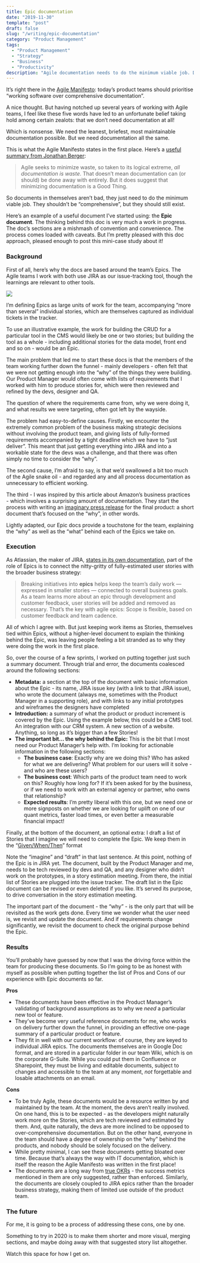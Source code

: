 ```yaml
---
title: Epic documentation
date: "2019-11-30"
template: "post"
draft: false
slug: "/writing/epic-documentation" 
category: "Product Management"
tags:
  - "Product Management"
  - "Strategy"
  - "Business"
  - "Productivity"
description: "Agile documentation needs to do the minimum viable job. Docs shouldn’t be comprehensive, but they should still exist. Here's an example."
---
```


It’s right there in the [Agile Manifesto](https://agilemanifesto.org/): today’s product teams should prioritise “working software over comprehensive documentation”.

A nice thought. But having notched up several years of working with Agile teams, I feel like these five words have led to an unfortunate belief taking hold among certain zealots: that we don’t need documentation at all!

Which is nonsense. We need the leanest, briefest, most maintainable documentation possible. But we need documentation all the same.

This is what the Agile Manifesto states in the first place. Here’s a [useful summary from Jonathan Berger](https://content.pivotal.io/blog/minimum-viable-deliverable):

> Agile seeks to minimize waste, so taken to its logical extreme, *all documentation is waste*. That doesn’t mean documentation can (or should) be done away with entirely. But it does suggest that minimizing documentation is a Good Thing.  

So documents in themselves aren’t bad, they just need to do the minimum viable job. They shouldn’t be “comprehensive”, but they should still exist.

Here’s an example of a useful document I’ve started using: the **Epic document**. The thinking behind this doc is very much a work in progress. The doc’s sections are a mishmash of convention and convenience. The process comes loaded with caveats. But I’m pretty pleased with this doc approach, pleased enough to post this mini-case study about it!

### Background

First of all, here’s why the docs are based around the team’s Epics. The Agile teams I work with both use JIRA as our issue-tracking tool, though the learnings are relevant to other tools.

![](/media/epic-documentation-1.jpg)

I’m defining Epics as large units of work for the team, accompanying “more than several” individual stories, which are themselves captured as individual tickets in the tracker.

To use an illustrative example, the work for building the CRUD for a particular tool in the CMS would likely be one or two stories; but building the tool as a whole - including additional stories for the data model, front end and so on - would be an Epic.

The main problem that led me to start these docs is that the members of the team working further down the funnel - mainly developers - often felt that we were not getting enough into the “why” of the things they were building. Our Product Manager would often come with lists of requirements that I worked with him to produce stories for, which were then reviewed and refined by the devs, designer and QA.

The question of where the requirements came from, why we were doing it, and what results we were targeting, often got left by the wayside. 

The problem had easy-to-define causes. Firstly, we encounter the extremely common problem of the business making strategic decisions without involving the product team, and giving lists of fully-formed requirements accompanied by a tight deadline which we have to “just deliver”. This meant that just getting everything into JIRA and into a workable state for the devs was a challenge, and that there was often simply no time to consider the “why”.

The second cause, I’m afraid to say, is that we’d swallowed a bit too much of the Agile snake oil - and regarded any and all process documentation as unnecessary to efficient working.

The third - I was inspired by this article about Amazon’s business practices - which involves a surprising amount of documentation. They start the process with writing an [imaginary press release](https://medium.com/@IndianaStyle/amazon-press-release-how-to-55d61188ecdd) for the final product: a short document that’s focused on the “why”, in other words.

Lightly adapted, our Epic docs provide a touchstone for the team, explaining the “why” as well as the “what” behind each of the Epics we take on.

### Execution

As Atlassian, the maker of JIRA, [states in its own documentation](https://www.atlassian.com/agile/project-management/epics), part of the role of Epics is to connect the nitty-gritty of fully-estimated user stories with the broader business strategy: 

> Breaking initiatives into **epics** helps keep the team’s daily work — expressed in smaller stories — connected to overall business goals. As a team learns more about an epic through development and customer feedback, user stories will be added and removed as necessary. That’s the key with agile epics: Scope is flexible, based on customer feedback and team cadence.    

All of which I agree with. But just keeping work items as Stories, themselves tied within Epics, without a higher-level document to explain the thinking behind the Epic, was leaving people feeling a bit stranded as to why they were doing the work in the first place.

So, over the course of a few sprints, I worked on putting together just such a summary document. Through trial and error, the documents coalesced around the following sections:

* **Metadata:** a section at the top of the document with basic information about the Epic - its name, JIRA issue key (with a link to that JIRA issue), who wrote the document (always me, sometimes with the Product Manager in a supporting role), and with links to any initial prototypes and wireframes the designers have completed
* **Introduction:** a summary of what the product or product increment is covered by the Epic. Using the example below, this could be a CMS tool. An integration with our CRM system. A new section of a website. Anything, so long as it’s bigger than a few Stories!
* **The important bit… the why behind the Epic:** This is the bit that I most need our Product Manager’s help with. I’m looking for actionable information in the following sections:
	* **The business case**: Exactly why are we doing this? Who has asked for what we are delivering? What problem for our users will it solve - and who are these users?
	* **The business cost**: Which parts of the product team need to work on this? Roughly how long for? If it’s been asked for by the business, or if we need to work with an external agency or partner, who owns that relationship?
	* **Expected results**: I’m pretty liberal with this one, but we need one or more signposts on whether we are looking for uplift on one of our quant metrics, faster load times, or even better a measurable financial impact!

Finally, at the bottom of the document, an optional extra: I draft a list of Stories that I imagine we will need to complete the Epic. We keep them in the “[Given/When/Then](https://www.agilealliance.org/glossary/gwt/)” format 

Note the “imagine” and “draft” in that last sentence. At this point, nothing of the Epic is in JIRA yet. The document, built by the Product Manager and me, needs to be tech reviewed by devs and QA, and any designer who didn’t work on the prototypes, in a story estimation meeting. From there, the initial list of Stories are plugged into the issue tracker. The draft list in the Epic document can be revised or even deleted if you like. It’s served its purpose, to drive conversation in the story estimation meeting.

The important part of the document - the “why” - is the only part that will be revisited as the work gets done. Every time we wonder what the user need is, we revisit and update the document. And if requirements change significantly, we revisit the document to check the original purpose behind the Epic.

### Results

You’ll probably have guessed by now that I was the driving force within the team for producing these documents. So I’m going to be as honest with myself as possible when putting together the list of Pros and Cons of our experience with Epic documents so far.

**Pros**
* These documents have been effective in the Product Manager’s validating of background assumptions as to why we *need* a particular new tool or feature.
* They’ve become very useful reference documents for me, who works on delivery further down the funnel, in providing an effective one-page summary of a particular product or feature.
* They fit in well with our current workflow: of course, they are keyed to individual JIRA epics. The documents themselves are in Google Doc format, and are stored in a particular folder in our team Wiki, which is on the corporate G-Suite. While you could put them in Confluence or Sharepoint, they must be living and editable documents, subject to changes and accessible to the team at any moment, *not* forgettable and losable attachments on an email.

**Cons**
* To be truly Agile, these documents would be a resource written by and maintained by the team. At the moment, the devs aren’t really involved. On one hand, this is to be expected - as the developers might naturally work more on the Stories, which are tech reviewed and estimated by them. And, quite naturally, the devs are more inclined to be opposed to over-comprehensive documentation. But on the other hand, everyone in the team should have a degree of ownership on the “why” behind the products, and nobody should be solely focused on the delivery.
* While pretty minimal, I can see these documents getting bloated over time. Because that’s always the way with IT documentation, which is itself the reason the Agile Manifesto was written in the first place!
* The documents are a long way from [true OKRs](https://weekdone.com/resources/objectives-key-results) - the success metrics mentioned in them are only suggested, rather than enforced. Similarly, the documents are closely coupled to JIRA epics rather than the broader business strategy, making them of limited use outside of the product team. 

### The future

For me, it is going to be a process of addressing these cons, one by one. 

Something to try in 2020 is to make them shorter and more visual, merging sections, and maybe doing away with that suggested story list altogether.

Watch this space for how I get on.
